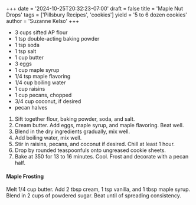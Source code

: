 +++
date = '2024-10-25T20:32:23-07:00'
draft = false
title = 'Maple Nut Drops'
tags = ['Pillsbury Recipes', 'cookies']
yield = '5 to 6 dozen cookies'
author = 'Suzanne Kelso'
+++

* 3 cups sifted AP flour
* 1 tsp double-acting baking powder
* 1 tsp soda
* 1 tsp salt
* 1 cup butter
* 3 eggs
* 1 cup maple syrup
* 1/4 tsp maple flavoring
* 1/4 cup boiling water
* 1 cup raisins
* 1 cup pecans, chopped
* 3/4 cup coconut, if desired
* pecan halves

1. Sift together flour, baking powder, soda, and salt.
2. Cream butter. Add eggs, maple syrup, and maple flavoring. Beat well.
3. Blend in the dry ingredients gradually, mix well.
4. Add boiling water, mix well.
5. Stir in raisins, pecans, and coconut if desired. Chill at least 1 hour.
6. Drop by rounded teaspoonfuls onto ungreased cookie sheets.
7. Bake at 350 for 13 to 16 minutes. Cool. Frost and decorate with a pecan half.

#### Maple Frosting
Melt 1/4 cup butter. Add 2 tbsp cream, 1 tsp vanilla, and 1 tbsp maple syrup. Blend in 2 cups of powdered sugar. Beat until of spreading consistency.
